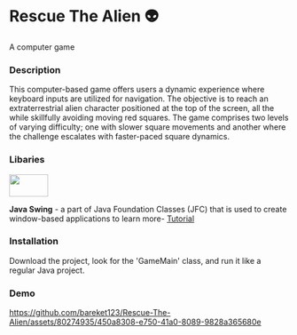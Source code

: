 # Rescue The Alien 👽
A computer game
<h3>Description</h3>
<div>
This computer-based game offers users a dynamic experience where keyboard inputs are utilized for navigation. 
The objective is to reach an extraterrestrial alien character positioned at the top of the screen, all the while skillfully avoiding moving red squares.
The game comprises two levels of varying difficulty; one with slower square movements and another where the challenge escalates with faster-paced square dynamics.
</div>
<h3>Libaries</h3>
<img src="https://www.unicodesystems.us/img/core-img/swing1.jpg"  width="70" height="40"/> 

**Java Swing** -  a part of Java Foundation Classes (JFC) that is used to create window-based applications to learn more-
[Tutorial](https://www.javatpoint.com/java-swing) 

<h3>Installation</h3>

Download the project, look for the 'GameMain' class, and run it like a regular Java project.

<h3>Demo</h3>



https://github.com/bareket123/Rescue-The-Alien/assets/80274935/450a8308-e750-41a0-8089-9828a365680e


